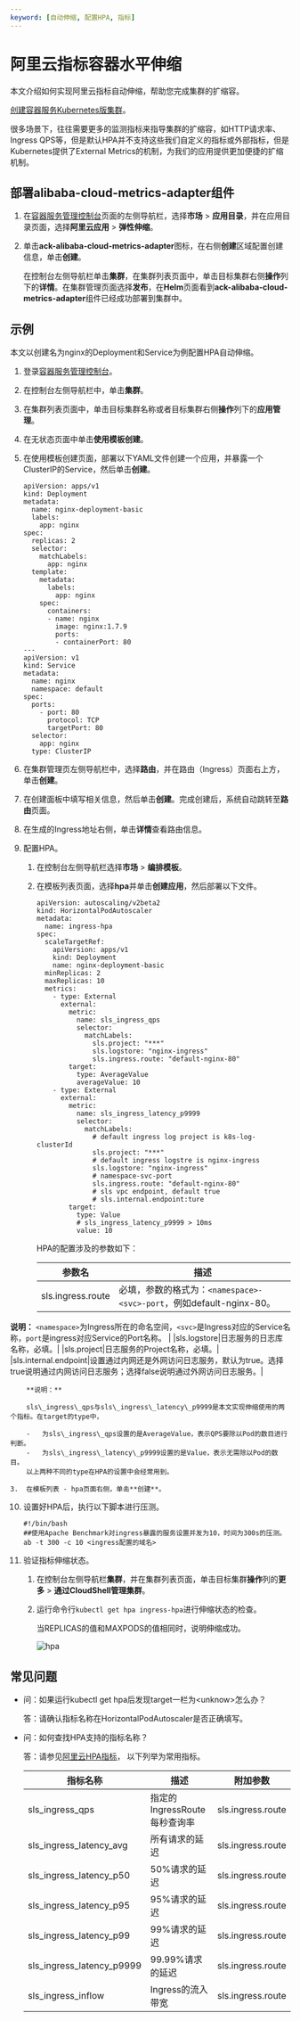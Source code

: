 ```yaml
---
keyword: [自动伸缩, 配置HPA, 指标]
---
```


# 阿里云指标容器水平伸缩

本文介绍如何实现阿里云指标自动伸缩，帮助您完成集群的扩缩容。

[创建容器服务Kubernetes版集群](/intl.zh-CN/Kubernetes集群用户指南/集群管理/创建集群/创建Kubernetes专有版集群.md)。

很多场景下，往往需要更多的监测指标来指导集群的扩缩容，如HTTP请求率、Ingress QPS等，但是默认HPA并不支持这些我们自定义的指标或外部指标，但是Kubernetes提供了External Metrics的机制，为我们的应用提供更加便捷的扩缩机制。

## 部署alibaba-cloud-metrics-adapter组件

1.  在[容器服务管理控制台](https://cs.console.aliyun.com/)页面的左侧导航栏，选择**市场** \> **应用目录**，并在应用目录页面，选择**阿里云应用** \> **弹性伸缩**。

2.  单击**ack-alibaba-cloud-metrics-adapter**图标，在右侧**创建**区域配置创建信息，单击**创建**。

    在控制台左侧导航栏单击**集群**，在集群列表页面中，单击目标集群右侧**操作**列下的**详情**。在集群管理页面选择**发布**，在**Helm**页面看到**ack-alibaba-cloud-metrics-adapter**组件已经成功部署到集群中。


## 示例

本文以创建名为nginx的Deployment和Service为例配置HPA自动伸缩。

1.  登录[容器服务管理控制台](https://cs.console.aliyun.com)。
2.  在控制台左侧导航栏中，单击**集群**。
3.  在集群列表页面中，单击目标集群名称或者目标集群右侧**操作**列下的**应用管理**。
4.  在无状态页面中单击**使用模板创建**。
5.  在使用模板创建页面，部署以下YAML文件创建一个应用，并暴露一个ClusterIP的Service，然后单击**创建**。

    ```
    apiVersion: apps/v1 
    kind: Deployment
    metadata:
      name: nginx-deployment-basic
      labels:
        app: nginx
    spec:
      replicas: 2
      selector:
        matchLabels:
          app: nginx
      template:
        metadata:
          labels:
            app: nginx
        spec:
          containers:
          - name: nginx
            image: nginx:1.7.9 
            ports:
            - containerPort: 80
    ---
    apiVersion: v1
    kind: Service
    metadata:
      name: nginx
      namespace: default
    spec:
      ports:
        - port: 80
          protocol: TCP
          targetPort: 80
      selector:
        app: nginx
      type: ClusterIP
    ```

6.  在集群管理页左侧导航栏中，选择**路由**，并在路由（Ingress）页面右上方，单击**创建**。
7.  在创建面板中填写相关信息，然后单击**创建**。完成创建后，系统自动跳转至**路由**页面。
8.  在生成的Ingress地址右侧，单击**详情**查看路由信息。
9.  配置HPA。
    1.  在控制台左侧导航栏选择**市场** \> **编排模板**。
    2.  在模板列表页面，选择**hpa**并单击**创建应用**，然后部署以下文件。

        ```
        apiVersion: autoscaling/v2beta2
        kind: HorizontalPodAutoscaler
        metadata:
          name: ingress-hpa
        spec:
          scaleTargetRef:
            apiVersion: apps/v1
            kind: Deployment
            name: nginx-deployment-basic
          minReplicas: 2
          maxReplicas: 10
          metrics:
            - type: External
              external:
                metric:
                  name: sls_ingress_qps
                  selector:
                    matchLabels:
                      sls.project: "***"
                      sls.logstore: "nginx-ingress"
                      sls.ingress.route: "default-nginx-80"
                target:
                  type: AverageValue
                  averageValue: 10
            - type: External
              external:
                metric:
                  name: sls_ingress_latency_p9999
                  selector:
                    matchLabels:
                      # default ingress log project is k8s-log-clusterId
                      sls.project: "***"
                      # default ingress logstre is nginx-ingress
                      sls.logstore: "nginx-ingress"
                      # namespace-svc-port
                      sls.ingress.route: "default-nginx-80"
                      # sls vpc endpoint, default true
                      # sls.internal.endpoint:ture
                target:
                  type: Value
                  # sls_ingress_latency_p9999 > 10ms
                  value: 10
        ```

        HPA的配置涉及的参数如下：

        |参数名|描述|
        |---|--|
        |sls.ingress.route|必填，参数的格式为：`<namespace>-<svc>-port`，例如default-nginx-80。

**说明：** `<namespace>`为Ingress所在的命名空间，`<svc>`是Ingress对应的Service名称，`port`是ingress对应Service的Port名称。 |
        |sls.logstore|日志服务的日志库名称，必填。|
        |sls.project|日志服务的Project名称，必填。|
        |sls.internal.endpoint|设置通过内网还是外网访问日志服务，默认为true。选择true说明通过内网访问日志服务；选择false说明通过外网访问日志服务。|

        **说明：**

        sls\_ingress\_qps与sls\_ingress\_latency\_p9999是本文实现伸缩使用的两个指标。在target的type中，

        -   为sls\_ingress\_qps设置的是AverageValue，表示QPS要除以Pod的数目进行判断。
        -   为sls\_ingress\_latency\_p9999设置的是Value，表示无需除以Pod的数目。
        以上两种不同的type在HPA的设置中会经常用到。

    3.  在模板列表 - hpa页面右侧，单击**创建**。
10. 设置好HPA后，执行以下脚本进行压测。

    ```
    #!/bin/bash
    ##使用Apache Benchmark对ingress暴露的服务设置并发为10，时间为300s的压测。
    ab -t 300 -c 10 <ingress配置的域名>
    ```

11. 验证指标伸缩状态。
    1.  在控制台左侧导航栏**集群**，并在集群列表页面，单击目标集群**操作**列的**更多** \> **通过CloudShell管理集群**。
    2.  运行命令行`kubectl get hpa ingress-hpa`进行伸缩状态的检查。

        当REPLICAS的值和MAXPODS的值相同时，说明伸缩成功。

        ![hpa](https://static-aliyun-doc.oss-accelerate.aliyuncs.com/assets/img/zh-CN/1106659951/p98107.png)


## 常见问题

-   问：如果运行kubectl get hpa后发现target一栏为<unknow\>怎么办？

    答：请确认指标名称在HorizontalPodAutoscaler是否正确填写。

-   问：如何查找HPA支持的指标名称？

    答：请参见[阿里云HPA指标](https://github.com/AliyunContainerService/alibaba-cloud-metrics-adapter)， 以下列举为常用指标。

    |指标名称|描述|附加参数|
    |----|--|----|
    |sls\_ingress\_qps|指定的IngressRoute每秒查询率|sls.ingress.route|
    |sls\_ingress\_latency\_avg|所有请求的延迟|sls.ingress.route|
    |sls\_ingress\_latency\_p50|50%请求的延迟|sls.ingress.route|
    |sls\_ingress\_latency\_p95|95%请求的延迟|sls.ingress.route|
    |sls\_ingress\_latency\_p99|99%请求的延迟|sls.ingress.route|
    |sls\_ingress\_latency\_p9999|99.99%请求的延迟|sls.ingress.route|
    |sls\_ingress\_inflow|Ingress的流入带宽|sls.ingress.route|


